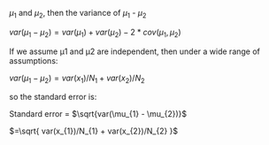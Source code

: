 $\mu_{1}$ and $\mu_{2}$, then the variance of $\mu_{1}$ - $\mu_{2}$ 
 
$var(\mu_{1} - \mu_{2}) = var(\mu_{1}) + var(\mu_{2}) - 2 * cov(\mu_{1}, \mu_{2})$
 
If we assume μ1 and μ2 are independent, then under a wide range of assumptions:
 
$var(\mu_{1} - \mu_{2}) = var(x_{1})/N_{1} + var(x_{2})/N_{2}$
 
so the standard error is:
 
Standard error = $\sqrt{var(\mu_{1} - \mu_{2})}$
 
$=\sqrt{ var(x_{1})/N_{1} + var(x_{2})/N_{2} }$
